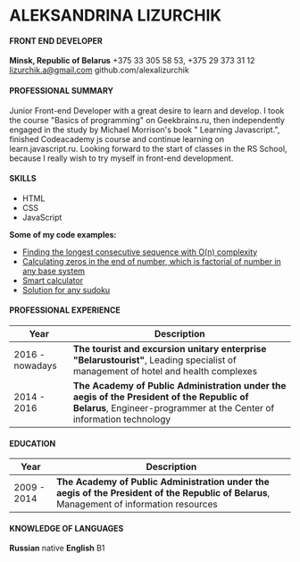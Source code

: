 # ALEKSANDRINA LIZURCHIK

#### FRONT END DEVELOPER
**Minsk, Republic of Belarus**
+375 33 305 58 53, +375 29 373 31 12 
lizurchik.a@gmail.com 
github.com/alexalizurchik

#### PROFESSIONAL SUMMARY
Junior Front-end Developer with a great desire to learn and develop. I took the course "Basics of programming" on Geekbrains.ru, then independently engaged in the study by Michael Morrison's book " Learning Javascript.", finished Codeacademy js course and continue learning on learn.javascript.ru. Looking forward to the start of classes in the RS School, because I really wish to try myself in front-end development.

#### SKILLS
  - HTML
  - CSS
  - JavaScript

**Some of my code examples:**
  - [Finding the longest consecutive sequence with O(n) complexity](https://github.com/alexalizurchik/longest-consecutive-sequence)
  - [Calculating zeros in the end of number, which is factorial of number in any base system](https://github.com/alexalizurchik/advanced-zeros)
  - [Smart calculator](https://github.com/alexalizurchik/smart-calculator)
  - [Solution for any sudoku](https://github.com/alexalizurchik/additional_7)

#### PROFESSIONAL EXPERIENCE
Year | Description
------------ | -------------
2016 - nowadays | 	**The tourist and excursion unitary enterprise "Belarustourist"**, Leading specialist of management of hotel and health complexes
2014 - 2016 | **The Academy of Public Administration under the aegis of the President of the Republic of Belarus**, Engineer-programmer at the Center of information technology

#### EDUCATION
Year | Description
------------ | -------------
2009 - 2014	| **The Academy of Public Administration under the aegis of the President of the Republic of Belarus**,  Management of information resources

#### KNOWLEDGE OF LANGUAGES
**Russian** native
**English** B1

